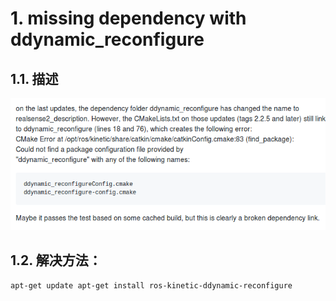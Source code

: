 # 1. missing dependency with ddynamic_reconfigure
## 1.1. 描述
![](_v_images/20191206170444421_1321154070.png)
## 1.2. 解决方法：
```
apt-get update apt-get install ros-kinetic-ddynamic-reconfigure
```
